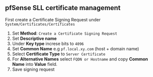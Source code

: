 ## pfSense SLL certificate management

First create a Certificate Signing Request under `System/Certificates/Certificates`

1. Set **Method**: `Create a Certificate Signing Request`
2. Set **Descriptive name**
3. Under **Key type** increse bits to `4096`
4. Set **Common Name** e.g `pf.local.xy.com` (host + domain name)
5. Select **Certificate Type** to `Server Certificate`
6. For **Alternative Names** select `FQDN or Hostname` and copy **Common Name** into **Value** field.
7. Save signing request